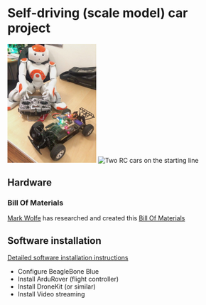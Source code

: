 # Self-driving (scale model) car project

<img src="doc/images/nao_driving_car.jpg" alt="Nao robot driving RC car" style="width: 200px;"/>
<img src="doc/images/two_cars_on_the_starting_line.jpg.jpg" alt="Two RC cars on the starting line" style="width: 200px;"/>

## Hardware

### Bill Of Materials

[Mark Wolfe](https://github.com/wolfeidau) has researched and created this
[Bill Of Materials](https://docs.google.com/spreadsheets/d/e/2PACX-1vS4dDVcc-XSizIfDcnYqrwnpr3s2C9YOatZ-NBpMu1980PFuvVG0G8UBcrAg2bCNygeN5uCzEMGMFT9/pubhtml)

## Software installation

[Detailed software installation instructions](doc/software_install.md)

- Configure BeagleBone Blue
- Install ArduRover (flight controller)
- Install DroneKit (or similar)
- Install Video streaming
